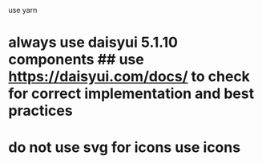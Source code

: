 use yarn
# always use daisyui 5.1.10 components ## use https://daisyui.com/docs/ to check for correct implementation and best practices
# do not use svg for icons use icons